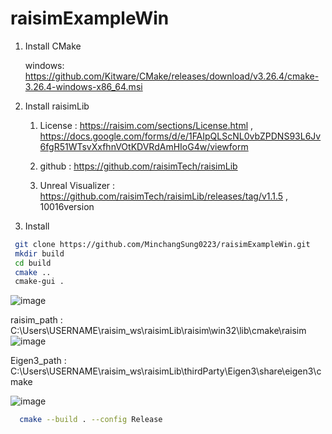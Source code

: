 # raisimExampleWin

1. Install CMake

   windows:  https://github.com/Kitware/CMake/releases/download/v3.26.4/cmake-3.26.4-windows-x86_64.msi
   
3. Install raisimLib

   1) License : https://raisim.com/sections/License.html , https://docs.google.com/forms/d/e/1FAIpQLScNL0vbZPDNS93L6Jv6fgR51WTsvXxfhnVOtKDVRdAmHIoG4w/viewform


   3) github : https://github.com/raisimTech/raisimLib


   5) Unreal Visualizer : https://github.com/raisimTech/raisimLib/releases/tag/v1.1.5 , 10016version


5. Install
  ```bash
   git clone https://github.com/MinchangSung0223/raisimExampleWin.git
   mkdir build
   cd build
   cmake ..
   cmake-gui .
 ```
 ![image](https://github.com/MinchangSung0223/raisimExampleWin/assets/53217819/c1ee7769-d73f-4518-8abf-70c7f1951e04)

  raisim_path :  C:\Users\USERNAME\raisim_ws\raisimLib\raisim\win32\lib\cmake\raisim
  ![image](https://github.com/MinchangSung0223/raisimExampleWin/assets/53217819/97957625-04c3-4d1b-8e6b-49e036fd7508)

  Eigen3_path : C:\Users\USERNAME\raisim_ws\raisimLib\thirdParty\Eigen3\share\eigen3\cmake
  
  ![image](https://github.com/MinchangSung0223/raisimExampleWin/assets/53217819/7f96c432-9b29-4afc-94c6-16115442130d)


```bash
  cmake --build . --config Release
```
